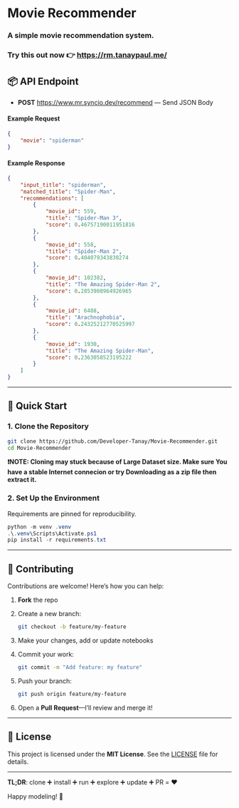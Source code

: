 # __Movie Recommender__

### A simple movie recommendation system.
### Try this out now 👉 https://rm.tanaypaul.me/

## 📦 API Endpoint

- **POST** https://www.mr.syncio.dev/recommend — Send JSON Body

#### Example Request

```json
{
    "movie": "spiderman"
}
```

#### Example Response

```json
{
    "input_title": "spiderman",
    "matched_title": "Spider-Man",
    "recommendations": [
        {
            "movie_id": 559,
            "title": "Spider-Man 3",
            "score": 0.46757190011951816
        },
        {
            "movie_id": 558,
            "title": "Spider-Man 2",
            "score": 0.404079343830274
        },
        {
            "movie_id": 102382,
            "title": "The Amazing Spider-Man 2",
            "score": 0.2853908964926965
        },
        {
            "movie_id": 6488,
            "title": "Arachnophobia",
            "score": 0.24325212770525997
        },
        {
            "movie_id": 1930,
            "title": "The Amazing Spider-Man",
            "score": 0.2363058523195222
        }
    ]
}
```

---

## 🚀 Quick Start

### 1. Clone the Repository

```bash
git clone https://github.com/Developer-Tanay/Movie-Recommender.git
cd Movie-Recommender
```
**❗NOTE: Cloning may stuck because of Large Dataset size. Make sure You have a stable Internet connecion or try Downloading as a zip file then extract it.**

### 2. Set Up the Environment

Requirements are pinned for reproducibility.

```powershell
python -m venv .venv
.\.venv\Scripts\Activate.ps1
pip install -r requirements.txt
```
---

## 🤝 Contributing

Contributions are welcome! Here’s how you can help:

1. **Fork** the repo
2. Create a new branch:

     ```bash
     git checkout -b feature/my-feature
     ```
3. Make your changes, add or update notebooks
4. Commit your work:

     ```bash
     git commit -m "Add feature: my feature"
     ```
5. Push your branch:

     ```bash
     git push origin feature/my-feature
     ```
6. Open a **Pull Request**—I’ll review and merge it!

---

## 📝 License

This project is licensed under the **MIT License**. See the [LICENSE](LICENSE) file for details.

---

**TL;DR**: clone ➕ install ➕ run ➕ explore ➕ update ➕ PR = ❤️

Happy modeling! 🚀















